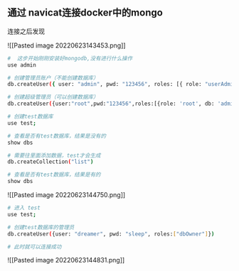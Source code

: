 ## 通过 navicat连接docker中的mongo

连接之后发现

![[Pasted image 20220623143453.png]]



```bash
#  这步开始刚刚安装好mongodb,没有进行什么操作
use admin

# 创建管理员账户（不能创建数据库）
db.createUser({ user: "admin", pwd: "123456", roles: [{ role: "userAdminAnyDatabase", db: "admin" }] })

# 创建超级管理员（可以创建数据库）
db.createUser({user:"root",pwd:"123456",roles:[{role: 'root', db: 'admin'}]})

# 创建test数据库
use test;

# 查看是否有test数据库，结果是没有的
show dbs

# 需要往里面添加数据，test才会生成
db.createCollection("list")

# 查看是否有test数据库，结果是有的
show dbs
```

![[Pasted image 20220623144750.png]]


```bash
# 进入 test
use test;

# 创建test数据库的管理员
db.createUser({user: "dreamer", pwd: "sleep", roles:["dbOwner"]})

# 此时就可以连接成功
```

![[Pasted image 20220623144831.png]]